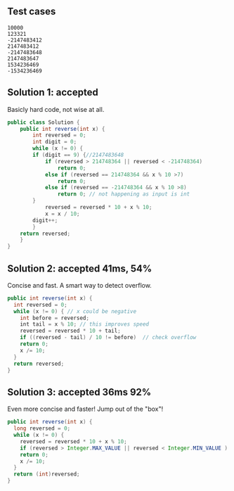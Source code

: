 ## Test cases
```
10000
123321
-2147483412
2147483412
-2147483648
2147483647
1534236469
-1534236469
```

## Solution 1: accepted

Basicly hard code, not wise at all.  

```java
public class Solution {
    public int reverse(int x) {
        int reversed = 0;
    	int digit = 0;
    	while (x != 0) {
		if (digit == 9) {//2147483648
			if (reversed > 214748364 || reversed < -214748364)
				return 0;
			else if (reversed == 214748364 && x % 10 >7)
				return 0;
			else if (reversed == -214748364 && x % 10 >8)
				return 0; // not happening as input is int
		}
    		reversed = reversed * 10 + x % 10;
    		x = x / 10;
		digit++;
        }
	return reversed;
    }
}
```

## Solution 2: accepted 41ms, 54%

Concise and fast. A smart way to detect overflow.   

```java
public int reverse(int x) {
  int reversed = 0;
  while (x != 0) { // x could be negative
    int before = reversed;
    int tail = x % 10; // this improves speed
    reversed = reversed * 10 + tail;
    if ((reversed - tail) / 10 != before)  // check overflow
	return 0;
    x /= 10;
  }
  return reversed;
}
```

## Solution 3: accepted 36ms 92%

Even more concise and faster! Jump out of the "box"!  

```java
public int reverse(int x) {
  long reversed = 0;
  while (x != 0) {
    reversed = reversed * 10 + x % 10;
    if (reversed > Integer.MAX_VALUE || reversed < Integer.MIN_VALUE )
	return 0;
    x /= 10;
  }
  return (int)reversed;
}
```

